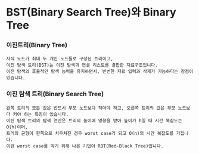 # BST(Binary Search Tree)와 Binary Tree

### 이진트리(Binary Tree)
````
자식 노드가 최대 두 개인 노드들로 구성된 트리이고,
이진 탐색 트리(BST)는 이진 탐색과 연결 리스트를 결합한 자료구조입니다.
이진 탐색의 효율적인 탐색 능력을 유지하면서, 빈번한 자료 입력과 삭제가 가능하다는 장점이 있습니다.
````

### 이진 탐색 트리(Binary Search Tree)
````
왼쪽 트리의 모든 값은 반드시 부모 노드보다 작아야 하고, 오른쪽 트리의 값은 부모 노드보다 커야 하는 특징이 있습니다.
이진 탐색 트리의 탐색 연산은 트리의 높이에 영향을 받아 높이가 h일 때 시간 복잡도는 O(h)이며,
트리의 균형이 한쪽으로 치우쳐진 경우 worst case가 되고 O(n)의 시간 복잡도를 가집니다.
이런 worst case를 막기 위해 나온 기법이 RBT(Red-Black Tree)입니다.
````
